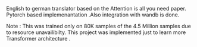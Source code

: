 English to german translator based on the Attention is all you need paper. Pytorch based implemenantation .Also integration with wandb is done. 

Note : This was trained only on 80K samples of the 4.5 Million samples due to resource unavailibilty. This project was implemented just to learn more Transformer architecture . 
